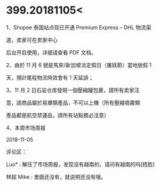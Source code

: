 # 399.20181105<

1、Shopee 泰国站点现已开通 Premium Express – DHL 物流渠

道，卖家可在卖家中心

后台开启使用，详细请查看 PDF 文档。

2、由於 11 月 6 號是馬來/新加坡法定假日（屠妖節）當地放假 1

天，預計尾程物流時效會有 1 天延誤；

3、11 月 2 日石岩仓库發現一個壓縮罐包裹，請所有卖家注

意，該商品屬於易爆類產品，不可以上機（所有壓縮噴霧類

產品都是航空禁運品，請所有站點務必注意）

4、本周市场周报

2018-11-05

评论区：

Luo* : 解压了市场周报，发现没有越南的，请问有越南的吗[捂脸]

林超 Mike : 里面还没有，就说明还没有哦。